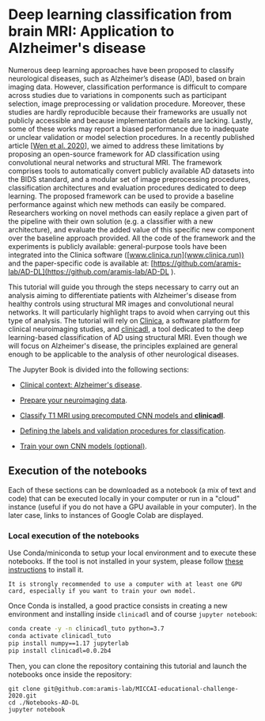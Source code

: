 # Deep learning classification from brain MRI: Application to Alzheimer's disease

Numerous deep learning approaches have been proposed to classify neurological
diseases, such as Alzheimer’s disease (AD), based on brain imaging data.
However, classification performance is difficult to compare across studies due
to variations in components such as participant selection, image preprocessing
or validation procedure. Moreover, these studies are hardly reproducible
because their frameworks are usually not publicly accessible and because
implementation details are lacking. Lastly, some of these works may report a
biased performance due to inadequate or unclear validation or model selection
procedures.  In a recently published article [[Wen et al.
2020](https://doi.org/10.1016/j.media.2020.101694)], we aimed to address these
limitations by proposing an open-source framework for AD classification using
convolutional neural networks and structural MRI.  The framework comprises
tools to automatically convert publicly available AD datasets into the BIDS
standard, and a modular set of image preprocessing procedures, classification
architectures and evaluation procedures dedicated to deep learning.  The
proposed framework can be used to provide a baseline performance against which
new methods can easily be compared. Researchers working on novel methods can
easily replace a given part of the pipeline with their own solution (e.g. a
classifier with a new architecture), and evaluate the added value of this
specific new component over the baseline approach provided. All the code of the
framework and the experiments is publicly available: general-purpose tools have
been integrated into the Clinica software ([www.clinica.run](www.clinica.run)) 
and the paper-specific code is available at:
[https://github.com/aramis-lab/AD-DL](https://github.com/aramis-lab/AD-DL ).


This tutorial will guide you through the steps necessary to carry out an
analysis aiming to differentiate patients with Alzheimer's disease from healthy
controls using structural MR images and convolutional neural networks. It will
particularly highlight traps to avoid when carrying out this type of analysis.
The tutorial will rely on [Clinica](http://www.clinica.run), a software
platform for clinical neuroimaging studies, and
[clinicadl](https://github.com/aramis-lab/ad-dl), a tool dedicated to the deep
learning-based classification of AD using structural MRI.  Even though we will
focus on Alzheimer's disease, the principles explained are general enough to be
applicable to the analysis of other neurological diseases.

The Jupyter Book is divided into the following sections:

- [Clinical context: Alzheimer's disease](Notebooks-AD-DL/dataset).

- [Prepare your neuroimaging data](Notebooks-AD-DL/preprocessing).

- [Classify T1 MRI using precomputed CNN models and **clinicadl**](Notebooks-AD-DL/inference).

- [Defining the labels and validation procedures for classification](Notebooks-AD-DL/label_extraction).

- [Train your own CNN models (optional)](Notebooks-AD-DL/training).


## Execution of the notebooks

Each of these sections can be downloaded as a notebook (a mix of text and code)
that can be executed locally in your computer or run in a
"cloud" instance (useful if you do not have a GPU available in your computer).
In the later case, links to instances of Google Colab are displayed.

### Local execution of the notebooks

Use Conda/miniconda to setup your local environment and to execute these
notebooks. If the tool is not installed in your system, please follow [these
instructions](https://docs.conda.io/en/latest/miniconda.html) to install it.

```{warning}
It is strongly recommended to use a computer with at least one GPU
card, especially if you want to train your own model.
```

Once Conda is installed, a good practice consists in creating a new environment
and installing inside `clinicadl` and of course `jupyter notebook`:

```bash
conda create -y -n clinicadl_tuto python=3.7
conda activate clinicadl_tuto
pip install numpy==1.17 jupyterlab
pip install clinicadl=0.0.2b4
```

Then, you can clone the repository containing this tutorial and launch the
notebooks once inside the repository:

```
git clone git@github.com:aramis-lab/MICCAI-educational-challenge-2020.git
cd ./Notebooks-AD-DL
jupyter notebook
```
